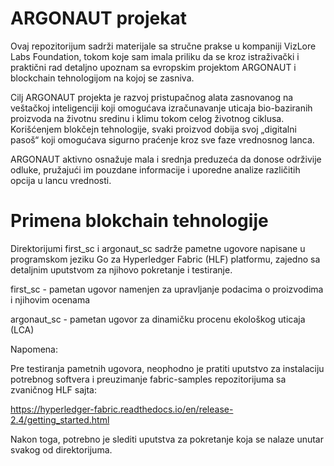 # ARGONAUT projekat

Ovaj repozitorijum sadrži materijale sa stručne prakse u kompaniji VizLore Labs Foundation, tokom koje sam imala priliku da se kroz istraživački i praktični rad detaljno upoznam sa evropskim projektom ARGONAUT i blockchain tehnologijom na kojoj se zasniva.

Cilj ARGONAUT projekta je razvoj pristupačnog alata zasnovanog na veštačkoj inteligenciji koji omogućava izračunavanje uticaja bio-baziranih proizvoda na životnu sredinu i klimu tokom celog životnog ciklusa. Korišćenjem blokčejn tehnologije, svaki proizvod dobija svoj „digitalni pasoš“ koji omogućava sigurno praćenje kroz sve faze vrednosnog lanca. 

ARGONAUT aktivno osnažuje mala i srednja preduzeća da donose održivije odluke, pružajući im pouzdane informacije i uporedne analize različitih opcija u lancu vrednosti.

# Primena blokchain tehnologije

Direktorijumi first_sc i argonaut_sc sadrže pametne ugovore napisane u programskom jeziku Go za Hyperledger Fabric (HLF) platformu, zajedno sa detaljnim uputstvom za njihovo pokretanje i testiranje.

first_sc - pametan ugovor namenjen za upravljanje podacima o proizvodima i njihovim ocenama

argonaut_sc - pametan ugovor za dinamičku procenu ekološkog uticaja (LCA)

Napomena:

Pre testiranja pametnih ugovora, neophodno je pratiti uputstvo za instalaciju potrebnog softvera i preuzimanje fabric-samples repozitorijuma sa zvaničnog HLF sajta:

https://hyperledger-fabric.readthedocs.io/en/release-2.4/getting_started.html

Nakon toga, potrebno je slediti uputstva za pokretanje koja se nalaze unutar svakog od direktorijuma.












